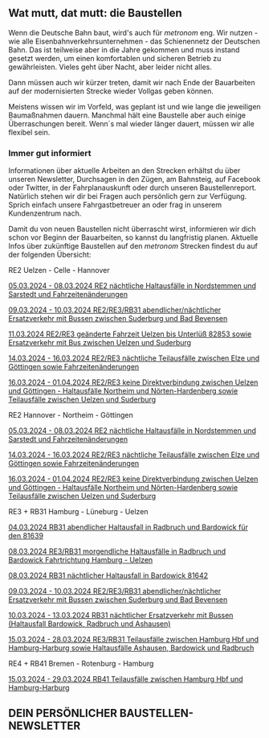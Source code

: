 Wat mutt, dat mutt: die Baustellen
----------

Wenn die Deutsche Bahn baut, wird's auch für *metronom* eng.
Wir nutzen - wie alle Eisenbahnverkehrsunternehmen - das Schienennetz der Deutschen Bahn. Das ist teilweise aber in die Jahre gekommen und muss instand gesetzt werden, um einen komfortablen und sicheren Betrieb zu gewährleisten. Vieles geht über Nacht, aber leider nicht alles.

Dann müssen auch wir kürzer treten, damit wir nach Ende der Bauarbeiten auf der modernisierten Strecke wieder Vollgas geben können.

Meistens wissen wir im Vorfeld, was geplant ist und wie lange die jeweiligen Baumaßnahmen dauern. Manchmal hält eine Baustelle aber auch einige Überraschungen bereit. Wenn´s mal wieder länger dauert, müssen wir alle flexibel sein.

### Immer gut informiert ###

Informationen über aktuelle Arbeiten an den Strecken erhältst du über unseren Newsletter, Durchsagen in den Zügen, am Bahnsteig, auf Facebook oder Twitter, in der Fahrplanauskunft oder durch unseren Baustellenreport. Natürlich stehen wir dir bei Fragen auch persönlich gern zur Verfügung. Sprich einfach unsere Fahrgastbetreuer an oder frag in unserem Kundenzentrum nach.

Damit du von neuen Baustellen nicht überrascht wirst, informieren wir dich schon vor Beginn der Bauarbeiten, so kannst du langfristig planen. Aktuelle Infos über zukünftige Baustellen auf den *metronom* Strecken findest du auf der folgenden Übersicht:

RE2 Uelzen - Celle - Hannover

[05.03.2024 - 08.03.2024 RE2 nächtliche Haltausfälle in Nordstemmen und Sarstedt und Fahrzeitenänderungen](https://www.der-metronom.de/baustellen/re2-naechtliche-haltausfaelle-in-nordstemmen-und-sarstedt-und-fahrzeitenaenderungen/)

[09.03.2024 - 10.03.2024 RE2/RE3/RB31 abendlicher/nächtlicher Ersatzverkehr mit Bussen zwischen Suderburg und Bad Bevensen](https://www.der-metronom.de/baustellen/re2-re3-rb31-abendlicher-naechtlicher-ersatzverkehr-mit-bussen-zwischen-suderburg-und-bad-bevensen/)

[11.03.2024 RE2/RE3 geänderte Fahrzeit Uelzen bis Unterlüß 82853 sowie Ersatzverkehr mit Bus zwischen Uelzen und Suderburg](https://www.der-metronom.de/baustellen/re2-re3-geaenderte-fahrzeit-uelzen-bis-unterluess-82853-sowie-ersatzverkehr-mit-bus-zwischen-uelzen-und-suderburg/)

[14.03.2024 - 16.03.2024 RE2/RE3 nächtliche Teilausfälle zwischen Elze und Göttingen sowie Fahrzeitenänderungen](https://www.der-metronom.de/baustellen/re2-re3/)

[16.03.2024 - 01.04.2024 RE2/RE3 keine Direktverbindung zwischen Uelzen und Göttingen - Haltausfälle Northeim und Nörten-Hardenberg sowie Teilausfälle zwischen Uelzen und Suderburg](https://www.der-metronom.de/baustellen/re2-re3-keine-direktverbindung-zwischen-uelzen-und-goettingen-haltausfaelle-northeim-und-noerten-hardenberg-sowie-teilausfaelle-zwischen-uelzen-und-suderburg/)

RE2 Hannover - Northeim - Göttingen

[05.03.2024 - 08.03.2024 RE2 nächtliche Haltausfälle in Nordstemmen und Sarstedt und Fahrzeitenänderungen](https://www.der-metronom.de/baustellen/re2-naechtliche-haltausfaelle-in-nordstemmen-und-sarstedt-und-fahrzeitenaenderungen/)

[14.03.2024 - 16.03.2024 RE2/RE3 nächtliche Teilausfälle zwischen Elze und Göttingen sowie Fahrzeitenänderungen](https://www.der-metronom.de/baustellen/re2-re3/)

[16.03.2024 - 01.04.2024 RE2/RE3 keine Direktverbindung zwischen Uelzen und Göttingen - Haltausfälle Northeim und Nörten-Hardenberg sowie Teilausfälle zwischen Uelzen und Suderburg](https://www.der-metronom.de/baustellen/re2-re3-keine-direktverbindung-zwischen-uelzen-und-goettingen-haltausfaelle-northeim-und-noerten-hardenberg-sowie-teilausfaelle-zwischen-uelzen-und-suderburg/)

RE3 + RB31 Hamburg - Lüneburg - Uelzen

[04.03.2024 RB31 abendlicher Haltausfall in Radbruch und Bardowick für den 81639](https://www.der-metronom.de/baustellen/rb31-abendlicher-haltausfall-in-radbruch-und-bardowick-fuer-den-81639/)

[08.03.2024 RE3/RB31 morgendliche Haltausfälle in Radbruch und Bardowick Fahrtrichtung Hamburg - Uelzen](https://www.der-metronom.de/baustellen/re3-rb31-morgendliche-haltausfaelle-in-radbruch-und-bardowick-fahrtrichtung-hamburg-uelzen/)

[08.03.2024 RB31 nächtlicher Haltausfall in Bardowick 81642](https://www.der-metronom.de/baustellen/rb31-naechtlicher-haltausfall-in-bardowick-81642/)

[09.03.2024 - 10.03.2024 RE2/RE3/RB31 abendlicher/nächtlicher Ersatzverkehr mit Bussen zwischen Suderburg und Bad Bevensen](https://www.der-metronom.de/baustellen/re2-re3-rb31-abendlicher-naechtlicher-ersatzverkehr-mit-bussen-zwischen-suderburg-und-bad-bevensen/)

[10.03.2024 - 13.03.2024 RB31 nächtlicher Ersatzverkehr mit Bussen (Haltausfall Bardowick, Radbruch und Ashausen)](https://www.der-metronom.de/baustellen/rb31-naechtlicher-ersatzverkehr-mit-bussen-haltausfall-bardowick-radbruch-und-ashausen/)

[15.03.2024 - 28.03.2024 RE3/RB31 Teilausfälle zwischen Hamburg Hbf und Hamburg-Harburg sowie Haltausfälle Ashausen, Bardowick und Radbruch](https://www.der-metronom.de/baustellen/re3-rb31-teilausfaelle-zwischen-hamburg-hbf-und-hamburg-harburg-sowie-haltausfaelle-ashausen-bardowick-und-radbruch/)

RE4 + RB41 Bremen - Rotenburg - Hamburg

[15.03.2024 - 29.03.2024 RB41 Teilausfälle zwischen Hamburg Hbf und Hamburg-Harburg](https://www.der-metronom.de/baustellen/rb41-teilausfaelle-zwischen-hamburg-hbf-und-hamburg-harburg/)

DEIN PERSÖNLICHER BAUSTELLEN-NEWSLETTER
----------
